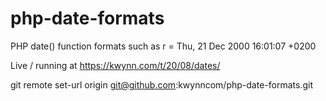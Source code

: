 # php-date-formats
PHP date() function formats such as r = Thu, 21 Dec 2000 16:01:07 +0200

Live / running at   https://kwynn.com/t/20/08/dates/

git remote set-url origin git@github.com:kwynncom/php-date-formats.git

